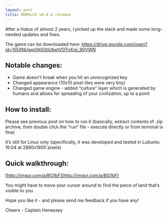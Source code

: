 ```yaml
---
layout: post
title: ROMVLVS v0.0.4 release
---
```


After a hiatus of almost 2 years, I picked up the slack and made 
some long-needed updates and fixes.

The game can be downloaded here: https://drive.google.com/open?id=1Ij5XNUwo0A5GtjUbetVDTnXojj_90VWN

## Notable changes:
- Game doesn’t break when you hit an unrecognized key
- Changed appearance (10x10 pixel tiles were very tiny)
- Changed game engine - added “culture” layer which is generated 
by humans and allows for spreading of your civilization, up to a 
point

## How to install:
Please see previous post on how to run it (basically, extract 
contents of .zip archive, then double click the “run” file - 
execute directly or from terminal is fine)

It’s still for Linux only (specifically, it was developed and 
tested in Lubuntu 16.04 at 2880x1800 pixels)

## Quick walkthrough:
[http://imgur.com/a/BG1bF](http://imgur.com/a/BG1bF)

You might have to move your cursor around to find the piece of 
land that’s visible to you.

Hope you like it - and please send me feedback if you have any!

Cheers - Captain Henessey
